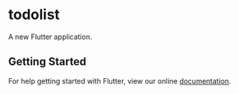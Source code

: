 # todolist

A new Flutter application.

## Getting Started

For help getting started with Flutter, view our online
[documentation](https://flutter.io/).

